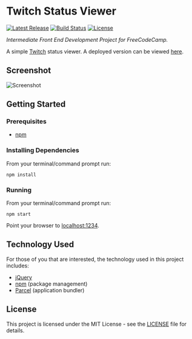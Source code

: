 # Twitch Status Viewer

[![Latest Release](https://img.shields.io/github/release/vanillaSlice/TwitchStatusViewer.svg)](https://github.com/vanillaSlice/TwitchStatusViewer/releases/latest)
[![Build Status](https://img.shields.io/travis/com/vanillaSlice/TwitchStatusViewer/master.svg)](https://travis-ci.com/vanillaSlice/TwitchStatusViewer)
[![License](https://img.shields.io/github/license/vanillaSlice/TwitchStatusViewer.svg)](LICENSE)

*Intermediate Front End Development Project for FreeCodeCamp.*

A simple [Twitch](https://www.twitch.tv/) status viewer.
A deployed version can be viewed [here](https://twitch.mikelowe.xyz/).

## Screenshot

![Screenshot](/images/screenshot-1.png)

## Getting Started

### Prerequisites

* [npm](https://www.npmjs.com/)

### Installing Dependencies

From your terminal/command prompt run:

```
npm install
```

### Running

From your terminal/command prompt run:

```
npm start
```

Point your browser to [localhost:1234](http://localhost:1234).

## Technology Used

For those of you that are interested, the technology used in this project includes:

* [jQuery](https://jquery.com/)
* [npm](https://www.npmjs.com/) (package management)
* [Parcel](https://parceljs.org/) (application bundler)

## License

This project is licensed under the MIT License - see the [LICENSE](LICENSE) file for details.
